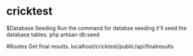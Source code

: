 # cricktest
$Database Seeding
Run the command for databse seeding it'll seed the database tables. 
php artisan db:seed

#Routes 
Get final results.
localhost/cricktest/public/api/finalresults
